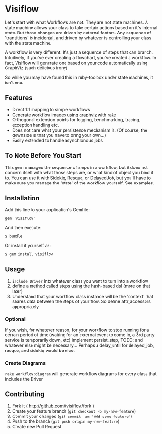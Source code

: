 # Visiflow

Let's start with what Workflows are not.  They are not state machines.  A state machine allows your class to take certain actions based on it's internal state. But those changes are driven by external factors.  Any sequence of 'transitions' is incidental, and driven by whatever is controlling your class with the state machine.  

A workflow is very different.  It's just a sequence of steps that can branch. Intuitively, if you've ever creating a flowchart, you've created a workflow.  In fact, Visiflow will generate one based on your code automatically using GraphViz (such delicious irony)

So while you may have found this in ruby-toolbox under state machines, it isn't one. 

## Features

* Direct 1:1 mapping to simple workflows
* Generate workflow images using graphviz with rake
* Orthogonal extension points for logging, benchmarking, tracing, exception handling etc.
* Does not care what your persistence mechanism is.  (Of course, the downside is that you have to bring your own...)
* Easily extended to handle asynchronous jobs

## To Note Before You Start
This gem manages the sequence of steps in a workflow, but it does not concern itself with what those steps are, or what kind of object you bind it to. You can use it with Sidekiq, Resque, or DelayedJob, but you'll have to make sure you manage the 'state' of the workflow yourself.  See examples.

## Installation

Add this line to your application's Gemfile:

    gem 'visiflow'

And then execute:

    $ bundle

Or install it yourself as:

    $ gem install visiflow

## Usage

1. `include Driver` into whatever class you want to turn into a workflow
2. define a method called steps using the hash-based dsl (more on that later)
3. Understand that your workflow class instance will be the 'context' that shares data between the steps of your flow.  So define attr_accessors appropriately

### Optional
If you wish, for whatever reason, for your workflow to stop running for a certain period of time (waiting for an external event to come in, a 3rd party service is temporarily down, etc) implement persist_step, TODO: and whatever else might be necessary...  Perhaps a delay_until for delayed_job, resque, and sidekiq would be nice.

### Create Diagrams
`rake workflow:diagram` will generate workflow diagrams for every class that includes the Driver


## Contributing

1. Fork it ( http://github.com/<my-github-username>/visiflow/fork )
2. Create your feature branch (`git checkout -b my-new-feature`)
3. Commit your changes (`git commit -am 'Add some feature'`)
4. Push to the branch (`git push origin my-new-feature`)
5. Create new Pull Request

